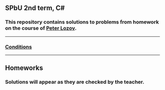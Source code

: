 ## SPbU 2nd term, C#
### This repository contains solutions to problems from homework on the course of <a href="https://github.com/Lozov-Petr" target="_blank" rel="noreferrer">Peter Lozov</a>.
____
### [Conditions](https://github.com/yurii-litvinov/courses/blob/master/programming-2nd-semester/homeworks.md)
____
## Homeworks

### Solutions will appear as they are checked by the teacher.


